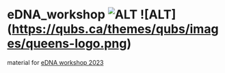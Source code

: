 # eDNA_workshop ![ALT](https://qubs.ca/themes/qubs/logo.png) ![ALT] (https://qubs.ca/themes/qubs/images/queens-logo.png)
material for [eDNA workshop 2023](https://qubs.ca/eDNAWorkshop)
